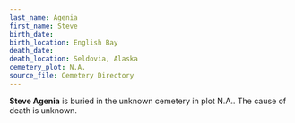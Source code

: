 ```yaml
---
last_name: Agenia
first_name: Steve
birth_date:
birth_location: English Bay
death_date:
death_location: Seldovia, Alaska
cemetery_plot: N.A.
source_file: Cemetery Directory
---
```

**Steve   Agenia** is buried in the unknown cemetery in plot N.A..  The cause of death is unknown.




